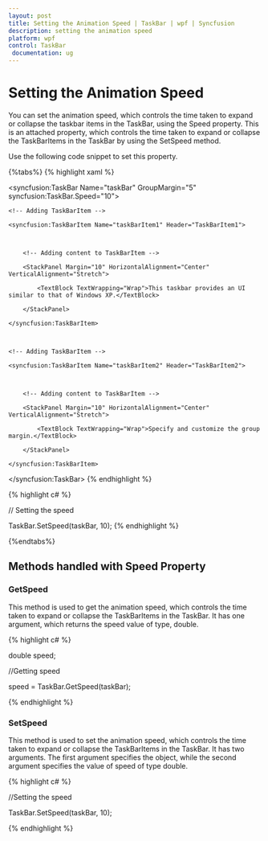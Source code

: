```yaml
---
layout: post
title: Setting the Animation Speed | TaskBar | wpf | Syncfusion
description: setting the animation speed
platform: wpf
control: TaskBar
 documentation: ug
---
```


# Setting the Animation Speed

You can set the animation speed, which controls the time taken to expand or collapse the taskbar items in the TaskBar, using the Speed property. This is an attached property, which controls the time taken to expand or collapse the TaskBarItems in the TaskBar by using the SetSpeed method.

Use the following code snippet to set this property.

{%tabs%}
{% highlight xaml %}



<!-- Adding TaskBar that have animation speed as 10 -->

<syncfusion:TaskBar Name="taskBar" GroupMargin="5" syncfusion:TaskBar.Speed="10">



    <!-- Adding TaskBarItem -->

    <syncfusion:TaskBarItem Name="taskBarItem1" Header="TaskBarItem1">



        <!-- Adding content to TaskBarItem -->

        <StackPanel Margin="10" HorizontalAlignment="Center" 											VerticalAlignment="Stretch">

            <TextBlock TextWrapping="Wrap">This taskbar provides an UI similar to that of Windows XP.</TextBlock>

        </StackPanel>

    </syncfusion:TaskBarItem>



    <!-- Adding TaskBarItem -->

    <syncfusion:TaskBarItem Name="taskBarItem2" Header="TaskBarItem2">



        <!-- Adding content to TaskBarItem -->

        <StackPanel Margin="10" HorizontalAlignment="Center" 											VerticalAlignment="Stretch">

            <TextBlock TextWrapping="Wrap">Specify and customize the group margin.</TextBlock>

        </StackPanel>

    </syncfusion:TaskBarItem>

</syncfusion:TaskBar>
{% endhighlight %}



{% highlight c# %}



// Setting the speed

TaskBar.SetSpeed(taskBar, 10);
{% endhighlight %}


{%endtabs%}

## Methods handled with Speed Property

### GetSpeed

This method is used to get the animation speed, which controls the time taken to expand or collapse the TaskBarItems in the TaskBar. It has one argument, which returns the speed value of type, double.


{% highlight c# %}



double speed;

//Getting speed

speed = TaskBar.GetSpeed(taskBar);

{% endhighlight %}



### SetSpeed

This method is used to set the animation speed, which controls the time taken to expand or collapse the TaskBarItems in the TaskBar. It has two arguments. The first argument specifies the object, while the second argument specifies the value of speed of type double.


{% highlight c# %}



//Setting the speed

TaskBar.SetSpeed(taskBar, 10);

{% endhighlight %}

